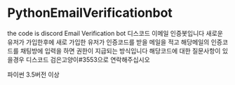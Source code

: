 # PythonEmailVerificationbot
the code is discord Email Verification bot
디스코드 이메일 인증봇입니다 새로운 유저가 가입한후에 새로 가입한 유저가 인증코드를 받을 메일을 적고 해당메일의 인증코드를 채팅방에 입력을 하면 권한이 지급되는 방식입니다
해당코드에 대한 질문사항이 있을경우 디스코드 검은고양이#3553으로 연락해주십시오

파이썬 3.5버전 이상
